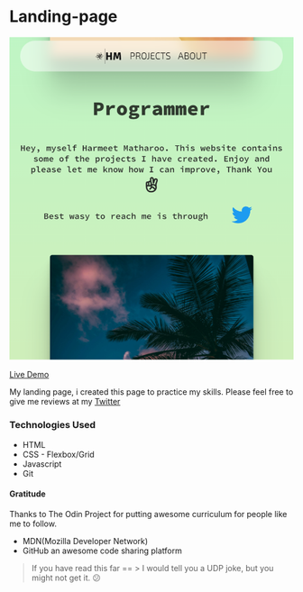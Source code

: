 # Landing-page

![This is an image](https://raw.githubusercontent.com/hmjatt/Landing-page/main/images/Landig-page.png)


[Live Demo](https://hmjatt.github.io/Landing-page/)

My landing page, i created this page to practice my skills. Please feel free to give me reviews at my [Twitter](https://twitter.com/hmjatt/)

### Technologies Used 

* HTML
* CSS - Flexbox/Grid
* Javascript
* Git

#### Gratitude

Thanks to The Odin Project for putting awesome curriculum for people like me to follow.

* MDN(Mozilla Developer Network)
* GitHub an awesome code sharing platform

> If you have read this far == > I would tell you a UDP joke, but you might not get it. :confused:
